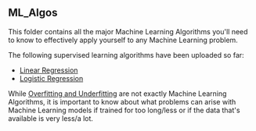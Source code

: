 ## ML_Algos

This folder contains all the major Machine Learning Algorithms you'll need to know to effectively apply yourself to any Machine Learning problem.

The following supervised learning algorithms have been uploaded so far:
- [Linear Regression](Linear_Regression/)
- [Logistic Regression](Logistic_Regression/)

While [Overfitting and Underfitting](Overfit-Underfit/) are not exactly Machine Learning Algorithms, it is important to know about what problems can arise with Machine Learning models if trained for too long/less or if the data that's available is very less/a lot. 
